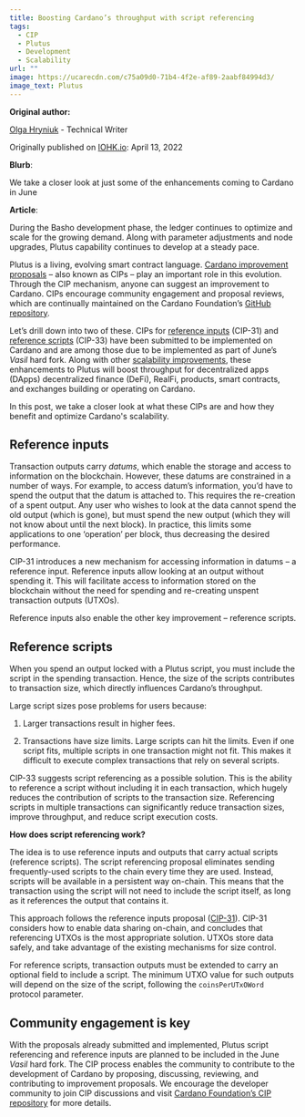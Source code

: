 ```yaml
---
title: Boosting Cardano’s throughput with script referencing
tags:
  - CIP
  - Plutus
  - Development
  - Scalability
url: ""
image: https://ucarecdn.com/c75a09d0-71b4-4f2e-af89-2aabf84994d3/
image_text: Plutus
---
```


**Original author:**

[Olga Hryniuk](https://iohk.io/en/team/olga-hryniuk) - Technical Writer

Originally published on [IOHK.io](https://iohk.io/en/blog/posts/2022/04/13/boosting-cardano-s-throughput-with-script-referencing/): April 13, 2022

**Blurb**:

We take a closer look at just some of the enhancements coming to Cardano in June

**Article**:

During the Basho development phase, the ledger continues to optimize and scale for the growing demand. Along with parameter adjustments and node upgrades, Plutus capability continues to develop at a steady pace.

Plutus is a living, evolving smart contract language. [Cardano improvement proposals](https://cardanofoundation.org/en/news/make-it-even-better-cardanos-improvements-proposals/) – also known as CIPs – play an important role in this evolution. Through the CIP mechanism, anyone can suggest an improvement to Cardano. CIPs encourage community engagement and proposal reviews, which are continually maintained on the Cardano Foundation’s [GitHub repository](https://github.com/cardano-foundation/CIPs).

Let’s drill down into two of these. CIPs for [reference inputs](https://github.com/cardano-foundation/CIPs/pull/159) (CIP-31) and [reference scripts](https://github.com/cardano-foundation/CIPs/pull/161) (CIP-33) have been submitted to be implemented on Cardano and are among those due to be implemented as part of June’s _Vasil_ hard fork. Along with other [scalability improvements](https://iohk.io/en/blog/posts/2022/01/14/how-we-re-scaling-cardano-in-2022/), these enhancements to Plutus will boost throughput for decentralized apps (DApps) decentralized finance (DeFi), RealFi, products, smart contracts, and exchanges building or operating on Cardano.

In this post, we take a closer look at what these CIPs are and how they benefit and optimize Cardano's scalability.

## Reference inputs

Transaction outputs carry _datums_, which enable the storage and access to information on the blockchain. However, these datums are constrained in a number of ways. For example, to access datum’s information, you’d have to spend the output that the datum is attached to. This requires the re-creation of a spent output. Any user who wishes to look at the data cannot spend the old output (which is gone), but must spend the new output (which they will not know about until the next block). In practice, this limits some applications to one ‘operation’ per block, thus decreasing the desired performance.

CIP-31 introduces a new mechanism for accessing information in datums – a reference input. Reference inputs allow looking at an output without spending it. This will facilitate access to information stored on the blockchain without the need for spending and re-creating unspent transaction outputs (UTXOs).

Reference inputs also enable the other key improvement – reference scripts.

## Reference scripts

When you spend an output locked with a Plutus script, you must include the script in the spending transaction. Hence, the size of the scripts contributes to transaction size, which directly influences Cardano’s throughput.

Large script sizes pose problems for users because:

1.  Larger transactions result in higher fees.
    
2.  Transactions have size limits. Large scripts can hit the limits. Even if one script fits, multiple scripts in one transaction might not fit. This makes it difficult to execute complex transactions that rely on several scripts.
    

CIP-33 suggests script referencing as a possible solution. This is the ability to reference a script without including it in each transaction, which hugely reduces the contribution of scripts to the transaction size. Referencing scripts in multiple transactions can significantly reduce transaction sizes, improve throughput, and reduce script execution costs.

**How does script referencing work?**

The idea is to use reference inputs and outputs that carry actual scripts (reference scripts). The script referencing proposal eliminates sending frequently-used scripts to the chain every time they are used. Instead, scripts will be available in a persistent way on-chain. This means that the transaction using the script will not need to include the script itself, as long as it references the output that contains it.

This approach follows the reference inputs proposal ([CIP-31](https://github.com/cardano-foundation/CIPs/pull/159)). CIP-31 considers how to enable data sharing on-chain, and concludes that referencing UTXOs is the most appropriate solution. UTXOs store data safely, and take advantage of the existing mechanisms for size control.

For reference scripts, transaction outputs must be extended to carry an optional field to include a script. The minimum UTXO value for such outputs will depend on the size of the script, following the `coinsPerUTxOWord` protocol parameter.

## Community engagement is key

With the proposals already submitted and implemented, Plutus script referencing and reference inputs are planned to be included in the June _Vasil_ hard fork. The CIP process enables the community to contribute to the development of Cardano by proposing, discussing, reviewing, and contributing to improvement proposals. We encourage the developer community to join CIP discussions and visit [Cardano Foundation’s CIP repository](https://github.com/cardano-foundation/CIPs) for more details.
